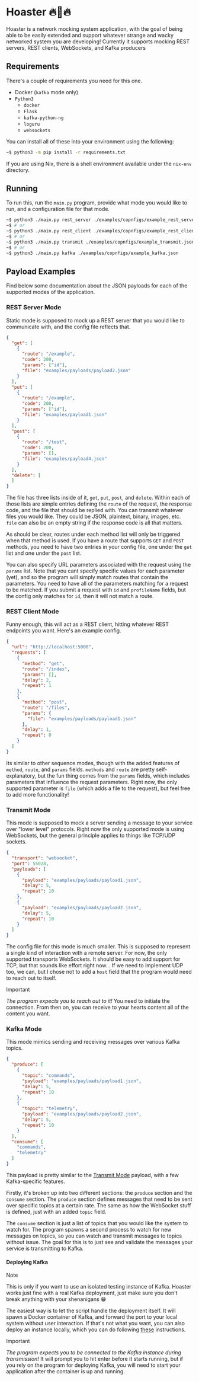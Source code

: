 # Hoaster 🔥🍞🔥

Hoaster is a network mocking system application, with the goal of being able to
be easily extended and support whatever strange and wacky networked system you
are developing! Currently it supports mocking REST servers, REST clients,
WebSockets, and Kafka producers

## Requirements

There's a couple of requirements you need for this one.

* Docker (`kafka` mode only)
* `Python3`
  * `docker`
  * `Flask`
  * `kafka-python-ng`
  * `loguru`
  * `websockets`

You can install all of these into your environment using the following:

```bash
~$ python3 -m pip install -r requirements.txt
```

If you are using Nix, there is a shell environment available under the
`nix-env` directory.

## Running
To run this, run the `main.py` program, provide what mode you would like to
run, and a configuration file for that mode.

```bash
~$ python3 ./main.py rest_server ./examples/copnfigs/example_rest_server.json
~$ # or
~$ python3 ./main.py rest_client ./examples/copnfigs/example_rest_client.json
~$ # or
~$ python3 ./main.py transmit ./examples/copnfigs/example_transmit.json
~$ # or
~$ python3 ./main.py kafka ./examples/copnfigs/example_kafka.json
```

## Payload Examples
Find below some documentation about the JSON payloads for each of the supported
modes of the application.

### REST Server Mode
Static mode is supposed to mock up a REST server that you would like to
communicate with, and the config file reflects that.

```json
{
  "get": [
    {
      "route": "/example",
      "code": 200,
      "params": ["id"],
      "file": "examples/payloads/payload2.json"
    }
  ],
  "put": [
    {
      "route": "/example",
      "code": 200,
      "params": ["id"],
      "file": "examples/payload1.json"
    }
  ],
  "post": [
    {
      "route": "/test",
      "code": 200,
      "params": [],
      "file": "examples/payload4.json"
    }
  ],
  "delete": [
  ]
}
```

The file has three lists inside of it, `get`, `put`, `post`, and `delete`.
Within each of those lists are simple entries defining the `route` of the
request, the response code, and the file that should be replied with. You can
transmit whatever files you would like. They could be JSON, plaintext, binary,
images, etc. `file` can also be an empty string if the response code is all
that matters.

As should be clear, routes under each method list will only be triggered when
that method is used. If you have a route that supports `GET` and `POST`
methods, you need to have two entries in your config file, one under the `get`
list and one under the `post` list.

You can also specify URL parameters associated with the request using the
`params` list. Note that you cant specify specific values for each parameter
(yet), and so the program will simply match routes that contain the parameters.
You need to have all of the parameters matching for a request to be matched. If
you submit a request with `id` and `profileName` fields, but the config only
matches for `id`, then it will not match a route.

### REST Client Mode

Funny enough, this will act as a REST client, hitting whatever REST endpoints
you want. Here's an example config.

```json
{
  "url": "http://localhost:5000",
  "requests": [
    {
      "method": "get",
      "route": "/index",
      "params": [],
      "delay": 2,
      "repeat": 1
    },
    {
      "method": "post",
      "route": "/files",
      "params": {
        "file": "examples/payloads/payload1.json"
      },
      "delay": 1,
      "repeat": 0
    }
  ]
}
```

Its similar to other sequence modes, though with the added features of
`method`, `route`, and `params` fields. `methods` and `route` are pretty
self-explanatory, but the fun thing comes from the `params` fields, which
includes parameters that influence the request parameters. Right now, the only
supported parameter is `file` (which adds a file to the request), but feel free
to add more functionality!


### Transmit Mode

This mode is supposed to mock a server sending a message to your service over
"lower level" protocols. Right now the only supported mode is using WebSockets,
but the general principle applies to things like TCP/UDP sockets.

```json
{
  "transport": "websocket",
  "port": 55028,
  "payloads": [
    {
      "payload": "examples/payloads/payload1.json",
      "delay": 5,
      "repeat": 10
    },
    {
      "payload": "examples/payloads/payload2.json",
      "delay": 5,
      "repeat": 10
    }
  ]
}
```

The config file for this mode is much smaller. This is supposed to represent a
single kind of interaction with a remote server. For now, the only supported
transports WebSockets. It should be easy to add support for TCP, but that
sounds like effort right now... If we need to implement UDP too, we can, but
I chose not to add a `host` field that the program would need to reach out to
itself.

> [!IMPORTANT]
> *The program expects you to reach out to it!* You need to initiate the
> connection. From then on, you can receive to your hearts content all of the
> content you want.

### Kafka Mode
This mode mimics sending and receiving messages over various Kafka topics.

```json
{
  "produce": [
    {
      "topic": "commands",
      "payload": "examples/payloads/payload1.json",
      "delay": 5,
      "repeat": 10
    },
    {
      "topic": "telemetry",
      "payload": "examples/payloads/payload2.json",
      "delay": 5,
      "repeat": 10
    }
  ],
  "consume": [
    "commands",
    "telemetry"
  ]
}
```

This payload is pretty similar to the [Transmit Mode](<README#Transmit Mode>)
payload, with a few Kafka-specific features.

Firstly, it's broken up into two different sections: the `produce` section and
the `consume` section. The `produce` section defines messages that need to be
sent over specific topics at a certain rate. The same as how the WebSocket
stuff is defined, just with an added `topic` field.

The `consume` section is just a list of topics that you would like the system
to watch for. The program spawns a second process to watch for new messages on
topics, so you can watch and transmit messages to topics without issue. The
goal for this is to just see and validate the messages your service is
transmitting to Kafka.

#### Deploying Kafka

> [!NOTE]
> This is only if you want to use an isolated testing instance of Kafka.
> Hoaster works just fine with a real Kafka deployment, just make sure you
> don't break anything with your shenanigans 😁

The easiest way is to let the script handle the deployment itself. It will
spawn a Docker container of Kafka, and forward the port to your local system
without user interaction. If that's not what you want, you can also deploy an
instance locally, which you can do following
[these](https://kafka.apache.org/quickstart) instructions.

> [!IMPORTANT]
> *The program expects you to be connected to the Kafka instance during
> transmission!* It will prompt you to hit enter before it starts running,
> but if you rely on the program for deploying Kafka, you will need to start your
> application after the container is up and running.
